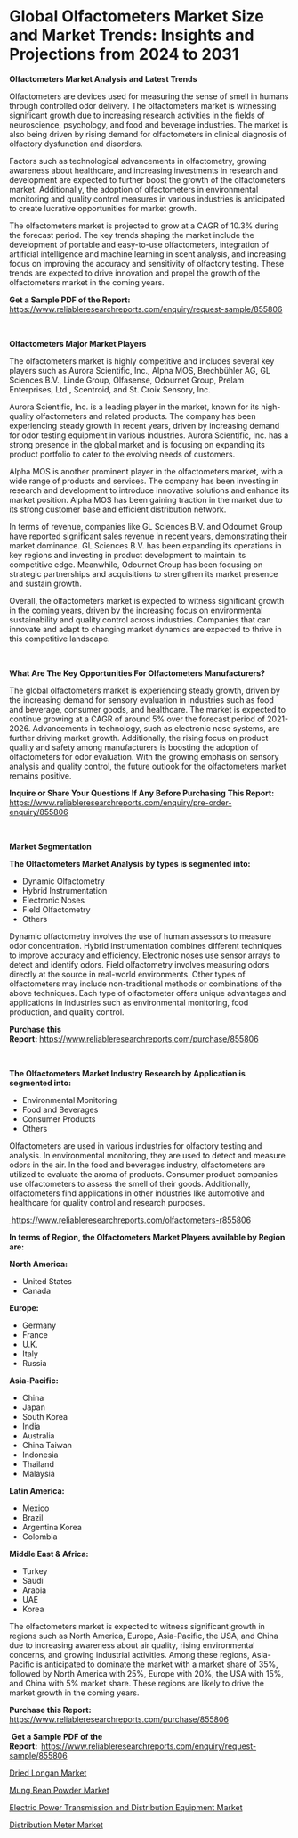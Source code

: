 <p><h1>Global Olfactometers Market Size and Market Trends: Insights and Projections from 2024 to 2031</h1></p><p><strong>Olfactometers Market Analysis and Latest Trends</strong></p>
<p><p>Olfactometers are devices used for measuring the sense of smell in humans through controlled odor delivery. The olfactometers market is witnessing significant growth due to increasing research activities in the fields of neuroscience, psychology, and food and beverage industries. The market is also being driven by rising demand for olfactometers in clinical diagnosis of olfactory dysfunction and disorders.</p><p>Factors such as technological advancements in olfactometry, growing awareness about healthcare, and increasing investments in research and development are expected to further boost the growth of the olfactometers market. Additionally, the adoption of olfactometers in environmental monitoring and quality control measures in various industries is anticipated to create lucrative opportunities for market growth.</p><p>The olfactometers market is projected to grow at a CAGR of 10.3% during the forecast period. The key trends shaping the market include the development of portable and easy-to-use olfactometers, integration of artificial intelligence and machine learning in scent analysis, and increasing focus on improving the accuracy and sensitivity of olfactory testing. These trends are expected to drive innovation and propel the growth of the olfactometers market in the coming years.</p></p>
<p><strong>Get a Sample PDF of the Report:&nbsp;</strong> <a href="https://www.reliableresearchreports.com/enquiry/request-sample/855806">https://www.reliableresearchreports.com/enquiry/request-sample/855806</a></p>
<p>&nbsp;</p>
<p><strong>Olfactometers Major Market Players</strong></p>
<p><p>The olfactometers market is highly competitive and includes several key players such as Aurora Scientific, Inc., Alpha MOS, Brechbühler AG, GL Sciences B.V., Linde Group, Olfasense, Odournet Group, Prelam Enterprises, Ltd., Scentroid, and St. Croix Sensory, Inc.</p><p>Aurora Scientific, Inc. is a leading player in the market, known for its high-quality olfactometers and related products. The company has been experiencing steady growth in recent years, driven by increasing demand for odor testing equipment in various industries. Aurora Scientific, Inc. has a strong presence in the global market and is focusing on expanding its product portfolio to cater to the evolving needs of customers.</p><p>Alpha MOS is another prominent player in the olfactometers market, with a wide range of products and services. The company has been investing in research and development to introduce innovative solutions and enhance its market position. Alpha MOS has been gaining traction in the market due to its strong customer base and efficient distribution network.</p><p>In terms of revenue, companies like GL Sciences B.V. and Odournet Group have reported significant sales revenue in recent years, demonstrating their market dominance. GL Sciences B.V. has been expanding its operations in key regions and investing in product development to maintain its competitive edge. Meanwhile, Odournet Group has been focusing on strategic partnerships and acquisitions to strengthen its market presence and sustain growth.</p><p>Overall, the olfactometers market is expected to witness significant growth in the coming years, driven by the increasing focus on environmental sustainability and quality control across industries. Companies that can innovate and adapt to changing market dynamics are expected to thrive in this competitive landscape.</p></p>
<p>&nbsp;</p>
<p><strong>What Are The Key Opportunities For Olfactometers Manufacturers?</strong></p>
<p><p>The global olfactometers market is experiencing steady growth, driven by the increasing demand for sensory evaluation in industries such as food and beverage, consumer goods, and healthcare. The market is expected to continue growing at a CAGR of around 5% over the forecast period of 2021-2026. Advancements in technology, such as electronic nose systems, are further driving market growth. Additionally, the rising focus on product quality and safety among manufacturers is boosting the adoption of olfactometers for odor evaluation. With the growing emphasis on sensory analysis and quality control, the future outlook for the olfactometers market remains positive.</p></p>
<p><strong>Inquire or Share Your Questions If Any Before Purchasing This Report:</strong> <a href="https://www.reliableresearchreports.com/enquiry/pre-order-enquiry/855806">https://www.reliableresearchreports.com/enquiry/pre-order-enquiry/855806</a></p>
<p>&nbsp;</p>
<p><strong>Market Segmentation</strong></p>
<p><strong>The Olfactometers Market Analysis by types is segmented into:</strong></p>
<p><ul><li>Dynamic Olfactometry</li><li>Hybrid Instrumentation</li><li>Electronic Noses</li><li>Field Olfactometry</li><li>Others</li></ul></p>
<p><p>Dynamic olfactometry involves the use of human assessors to measure odor concentration. Hybrid instrumentation combines different techniques to improve accuracy and efficiency. Electronic noses use sensor arrays to detect and identify odors. Field olfactometry involves measuring odors directly at the source in real-world environments. Other types of olfactometers may include non-traditional methods or combinations of the above techniques. Each type of olfactometer offers unique advantages and applications in industries such as environmental monitoring, food production, and quality control.</p></p>
<p><strong>Purchase this Report:&nbsp;</strong><a href="https://www.reliableresearchreports.com/purchase/855806">https://www.reliableresearchreports.com/purchase/855806</a></p>
<p>&nbsp;</p>
<p><strong>The Olfactometers Market Industry Research by Application is segmented into:</strong></p>
<p><ul><li>Environmental Monitoring</li><li>Food and Beverages</li><li>Consumer Products</li><li>Others</li></ul></p>
<p><p>Olfactometers are used in various industries for olfactory testing and analysis. In environmental monitoring, they are used to detect and measure odors in the air. In the food and beverages industry, olfactometers are utilized to evaluate the aroma of products. Consumer product companies use olfactometers to assess the smell of their goods. Additionally, olfactometers find applications in other industries like automotive and healthcare for quality control and research purposes.</p></p>
<p><a href="https://www.reliableresearchreports.com/olfactometers-r855806">&nbsp;https://www.reliableresearchreports.com/olfactometers-r855806</a></p>
<p><strong>In terms of Region, the Olfactometers Market Players available by Region are:</strong></p>
<p>
    <p> <strong> North America: </strong>
        <ul>
            <li>United States</li>
            <li>Canada</li>
        </ul>
        </p> 
    <p> <strong> Europe: </strong>
        <ul>
            <li>Germany</li>
            <li>France</li>
            <li>U.K.</li>
            <li>Italy</li>
            <li>Russia</li>
        </ul>
        </p> 
    <p> <strong> Asia-Pacific: </strong>
        <ul>
            <li>China</li>
            <li>Japan</li>
            <li>South Korea</li>
            <li>India</li>
            <li>Australia</li>
            <li>China Taiwan</li>
            <li>Indonesia</li>
            <li>Thailand</li>
            <li>Malaysia</li>
        </ul>
        </p> 
    <p> <strong> Latin America: </strong>
        <ul>
            <li>Mexico</li>
            <li>Brazil</li>
            <li>Argentina Korea</li>
            <li>Colombia</li>
        </ul>
        </p> 
    <p> <strong> Middle East & Africa: </strong>
        <ul>
            <li>Turkey</li>
            <li>Saudi</li>
            <li>Arabia</li>
            <li>UAE</li>
            <li>Korea</li>
        </ul>
    </p>
    </p>
<p><p>The olfactometers market is expected to witness significant growth in regions such as North America, Europe, Asia-Pacific, the USA, and China due to increasing awareness about air quality, rising environmental concerns, and growing industrial activities. Among these regions, Asia-Pacific is anticipated to dominate the market with a market share of 35%, followed by North America with 25%, Europe with 20%, the USA with 15%, and China with 5% market share. These regions are likely to drive the market growth in the coming years.</p></p>
<p><strong>Purchase this Report: </strong><a href="https://www.reliableresearchreports.com/purchase/855806">https://www.reliableresearchreports.com/purchase/855806</a></p>
<p>&nbsp;<strong>Get a Sample PDF of the Report:&nbsp;&nbsp;</strong><a href="https://www.reliableresearchreports.com/enquiry/request-sample/855806">https://www.reliableresearchreports.com/enquiry/request-sample/855806</a></p>
<p><strong></strong></p>
<p><p><a href="https://medium.com/@cearranry14/dried-longan-market-share-and-new-trends-analysis-by-its-type-application-end-use-and-forecast-1d00ff083e1f">Dried Longan Market</a></p><p><a href="https://medium.com/@ivethfonsecal57/market-forecast-global-mung-bean-powder-trends-and-impact-analysis-2024-2031-by-application-b7ebc911dc02">Mung Bean Powder Market</a></p><p><a href="https://github.com/dylanObrien626/Market-Research-Report-List-1/blob/main/electric-power-transmission-and-distribution-equipment-market.md">Electric Power Transmission and Distribution Equipment Market</a></p><p><a href="https://github.com/MaryamSipes/Market-Research-Report-List-1/blob/main/distribution-meter-market.md">Distribution Meter Market</a></p></p>